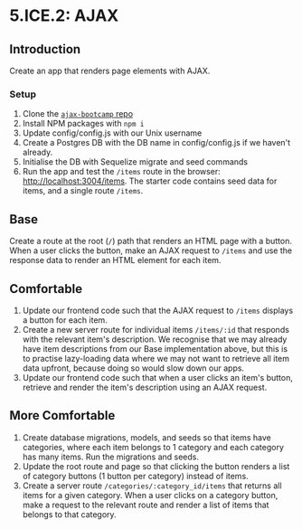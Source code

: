 # 5.ICE.2: AJAX

## Introduction

Create an app that renders page elements with AJAX.

### Setup

1. Clone the [`ajax-bootcamp` repo](https://github.com/rocketacademy/ajax-bootcamp)
2. Install NPM packages with `npm i`
3. Update config/config.js with our Unix username
4. Create a Postgres DB with the DB name in config/config.js if we haven't already.
5. Initialise the DB with Sequelize migrate and seed commands
6. Run the app and test the `/items` route in the browser: [http://localhost:3004/items](http://localhost:3004/items). The starter code contains seed data for items, and a single route `/items`.

## Base

Create a route at the root (`/`) path that renders an HTML page with a button. When a user clicks the button, make an AJAX request to `/items` and use the response data to render an HTML element for each item.

## Comfortable

1. Update our frontend code such that the AJAX request to `/items` displays a button for each item.
2. Create a new server route for individual items `/items/:id` that responds with the relevant item's description. We recognise that we may already have item descriptions from our Base implementation above, but this is to practise lazy-loading data where we may not want to retrieve all item data upfront, because doing so would slow down our apps.
3. Update our frontend code such that when a user clicks an item's button, retrieve and render the item's description using an AJAX request.

## More Comfortable

1. Create database migrations, models, and seeds so that items have categories, where each item belongs to 1 category and each category has many items. Run the migrations and seeds.
2. Update the root route and page so that clicking the button renders a list of category buttons (1 button per category) instead of items.
3. Create a server route `/categories/:category_id/items` that returns all items for a given category. When a user clicks on a category button, make a request to the relevant route and render a list of items that belongs to that category.
